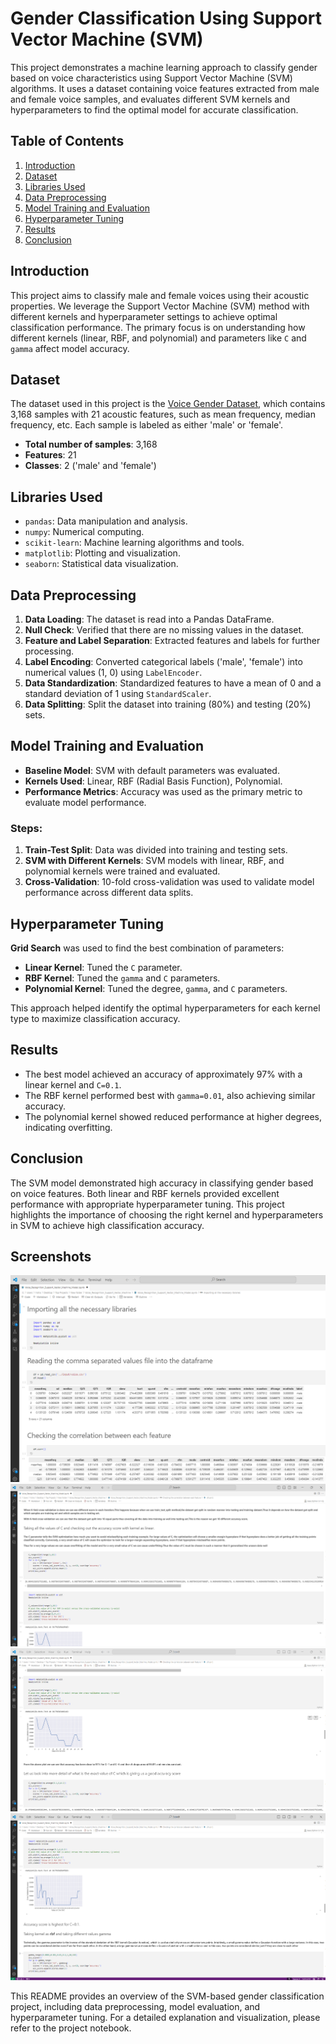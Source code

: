 # Gender Classification Using Support Vector Machine (SVM)

This project demonstrates a machine learning approach to classify gender based on voice characteristics using Support Vector Machine (SVM) algorithms. It uses a dataset containing voice features extracted from male and female voice samples, and evaluates different SVM kernels and hyperparameters to find the optimal model for accurate classification.

## Table of Contents

1. [Introduction](#introduction)
2. [Dataset](#dataset)
3. [Libraries Used](#libraries-used)
4. [Data Preprocessing](#data-preprocessing)
5. [Model Training and Evaluation](#model-training-and-evaluation)
6. [Hyperparameter Tuning](#hyperparameter-tuning)
7. [Results](#results)
8. [Conclusion](#conclusion)


## Introduction

This project aims to classify male and female voices using their acoustic properties. We leverage the Support Vector Machine (SVM) method with different kernels and hyperparameter settings to achieve optimal classification performance. The primary focus is on understanding how different kernels (linear, RBF, and polynomial) and parameters like `C` and `gamma` affect model accuracy.

## Dataset

The dataset used in this project is the [Voice Gender Dataset](https://archive.ics.uci.edu/ml/datasets/gender+recognition+by+voice), which contains 3,168 samples with 21 acoustic features, such as mean frequency, median frequency, etc. Each sample is labeled as either 'male' or 'female'.

- **Total number of samples**: 3,168
- **Features**: 21
- **Classes**: 2 ('male' and 'female')

## Libraries Used

- `pandas`: Data manipulation and analysis.
- `numpy`: Numerical computing.
- `scikit-learn`: Machine learning algorithms and tools.
- `matplotlib`: Plotting and visualization.
- `seaborn`: Statistical data visualization.

## Data Preprocessing

1. **Data Loading**: The dataset is read into a Pandas DataFrame.
2. **Null Check**: Verified that there are no missing values in the dataset.
3. **Feature and Label Separation**: Extracted features and labels for further processing.
4. **Label Encoding**: Converted categorical labels ('male', 'female') into numerical values (1, 0) using `LabelEncoder`.
5. **Data Standardization**: Standardized features to have a mean of 0 and a standard deviation of 1 using `StandardScaler`.
6. **Data Splitting**: Split the dataset into training (80%) and testing (20%) sets.

## Model Training and Evaluation

- **Baseline Model**: SVM with default parameters was evaluated.
- **Kernels Used**: Linear, RBF (Radial Basis Function), Polynomial.
- **Performance Metrics**: Accuracy was used as the primary metric to evaluate model performance.

### Steps:

1. **Train-Test Split**: Data was divided into training and testing sets.
2. **SVM with Different Kernels**: SVM models with linear, RBF, and polynomial kernels were trained and evaluated.
3. **Cross-Validation**: 10-fold cross-validation was used to validate model performance across different data splits.

## Hyperparameter Tuning

**Grid Search** was used to find the best combination of parameters:

- **Linear Kernel**: Tuned the `C` parameter.
- **RBF Kernel**: Tuned the `gamma` and `C` parameters.
- **Polynomial Kernel**: Tuned the degree, `gamma`, and `C` parameters.

This approach helped identify the optimal hyperparameters for each kernel type to maximize classification accuracy.

## Results

- The best model achieved an accuracy of approximately 97% with a linear kernel and `C=0.1`.
- The RBF kernel performed best with `gamma=0.01`, also achieving similar accuracy.
- The polynomial kernel showed reduced performance at higher degrees, indicating overfitting.

## Conclusion

The SVM model demonstrated high accuracy in classifying gender based on voice features. Both linear and RBF kernels provided excellent performance with appropriate hyperparameter tuning. This project highlights the importance of choosing the right kernel and hyperparameters in SVM to achieve high classification accuracy.
## Screenshots
![Code Screenshots](Screenshots/Screenshot1.png)
![Code Screenshots](Screenshots/Screenshot2.png)
![Code Screenshots](Screenshots/Screenshot3.png)
![Code Screenshots](Screenshots/Screenshot4.png)



This README provides an overview of the SVM-based gender classification project, including data preprocessing, model evaluation, and hyperparameter tuning. For a detailed explanation and visualization, please refer to the project notebook.
